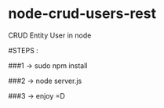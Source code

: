 # node-crud-users-rest
CRUD Entity User in node

#STEPS :

###1 -> sudo npm install

###2 -> node server.js

###3 -> enjoy =D 

